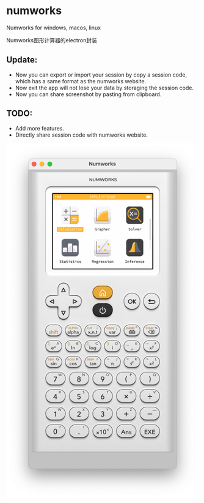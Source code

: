 # numworks
Numworks for windows, macos, linux

Numworks图形计算器的electron封装

## Update:
- Now you can export or import your session by copy a session code, which has a same format as the numworks website.
- Now exit the app will not lose your data by storaging the session code.
- Now you can share screenshot by pasting from clipboard.

## TODO:
- Add more features.
- Directly share session code with numworks website.

![](https://github.com/ShevonKuan/numworks/blob/master/demo2.png?raw=true)

